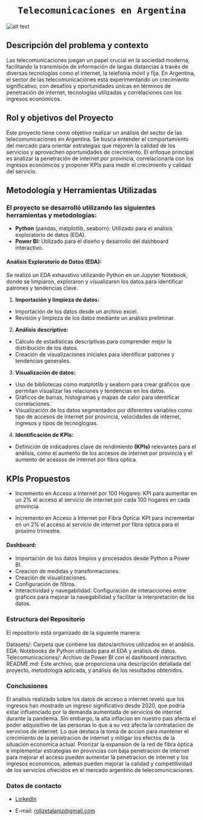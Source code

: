 # <h1 align="center">**`Telecomunicaciones en Argentina`**</h1>

![alt text](Ciudad_conectada.jpg)

## **Descripción del problema y contexto**

Las telecomunicaciones juegan un papel crucial en la sociedad moderna, facilitando la transmisión de información de largas distancias a través de diversas tecnologías como el internet, la telefonía móvil y fija. En Argentina, el sector de las telecomunicaciones está experimentando un crecimiento significativo, con desafíos y oportunidades únicas en términos de penetración de internet, tecnologías utilizadas y correlaciones con los ingresos económicos.

## **Rol y objetivos del Proyecto**

Este proyecto tiene como objetivo realizar un análisis del sector de las telecomunicaciones en Argentina. Se busca entender el comportamiento del mercado para orientar estrategias que mejoren la calidad de los servicios y aprovechen oportunidades de crecimiento. El enfoque principal es analizar la penetración de internet por provincia, correlacionarla con los ingresos económicos y proponer KPIs para medir el crecimiento y calidad del servicio.

## **Metodología y Herramientas Utilizadas**
### El proyecto se desarrolló utilizando las siguientes herramientas y metodologías:

- **Python** (pandas, matplotlib, seaborn): Utilizado para el análisis exploratorio de datos (EDA).
- **Power BI:** Utilizado para el diseño y desarrollo del dashboard interactivo.

#### Análisis Exploratorio de Datos (EDA):

Se realizó un EDA exhaustivo utilizando Python en un Jupyter Notebook, donde se limpiaron, exploraron y visualizaron los datos para identificar patrones y tendencias clave.

1) **Importación y limpieza de datos:**
- Importación de los datos desde un archivo excel.
- Revisión y limpieza de los datos mediante un análisis preliminar.

2) **Análisis descriptivo:**
- Cálculo de estadísticas descriptivas para comprender mejor la distribución de los datos.
- Creación de visualizaciones iniciales para identificar patrones y tendencias generales.

3) **Visualización de datos:**
- Uso de bibliotecas como matplotlib y seaborn para crear gráficos que permitan visualizar las relaciones y tendencias en los datos.
- Gráficos de barras, histogramas y mapas de calor para identificar correlaciones.
- Visualización de los datos segmentados por diferentes variables como tipo de accesos de internet por provincia, velocidades de internet, ingresos y tipos de tecnoglogias.

4) **Identificación de KPIs:**

- Definición de indicadores clave de rendimiento **(KPIs)** relevantes para el análisis, como el aumento de los accesos de internet por provincia y el aumento de acessos de internet por fibra optica.

## **KPIs Propuestos**

- Incremento en Acceso a Internet por 100 Hogares: KPI para aumentar en un 2% el acceso al servicio de internet por cada 100 hogares en cada provincia.

- Incremento en Acceso a Internet por Fibra Óptica: KPI para incrementar en un 2% el acceso al servicio de internet por fibra óptica para el próximo trimestre.

#### Dashboard:

- Importación de los datos limpios y procesados desde Python a Power BI.
- Creacion de medidas y transformaciones.
- Creación de visualizaciones.
- Configuración de filtros.
- Interactividad y navegabilidad: Configuración de interacciones entre gráficos para mejorar la navegabilidad y facilitar la interpretación de los datos.

### Estructura del Repositorio

El repositorio está organizado de la siguiente manera:

Datasets/: Carpeta que contiene los datos/archivos utilizados en el análisis.
EDA: Notebooks de Python utilizado para el EDA y análisis de datos.
Telecomunicaciones/: Archivo de Power BI con el dashboard interactivo.
README.md: Este archivo, que proporciona una descripción detallada del proyecto, metodología aplicada, y análisis de los resultados obtenidos.

### Conclusiones

El analisis realizado sobre los datos de acceso a internet reveló que los ingresos han mostrado un ingreso significativo desde 2020, que podria estar influenciado por la demanda aumentada de servicios de internet durante la pandemia. Sin embargo, la alta inflacion en nuestro pais afecta el poder adquisitivo de las personas lo que a su vez afecta la contratacion de servicios de internet. Lo que destaca la toma de accion para mantener el crecimiento de la penetracion de internet y mitigar los efectos de la situacion economica actual. Priorizar la expansion de la red de fibra óptica e implementar estrategias en provincias con baja penetracion de internet para mejorar el acceso pueden aumentar la penetracion de internet y los ingresos economicos, ademas pueden mejorar la calidad y competitividad de los servicios ofrecidos en el mercado argentino de telecomunicaciones.

### Datos de contacto

- [LinkedIn](https://www.linkedin.com/in/rocio-alaniz-4418791ba/)

- E-mail: rolizetalaniz@gmail.com